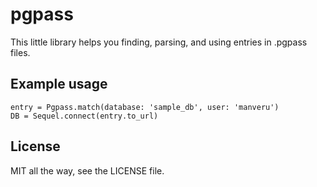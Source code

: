 # pgpass

This little library helps you finding, parsing, and using entries in .pgpass
files.

## Example usage

    entry = Pgpass.match(database: 'sample_db', user: 'manveru')
    DB = Sequel.connect(entry.to_url)

## License

MIT all the way, see the LICENSE file.
